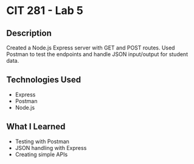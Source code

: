 # CIT 281 - Lab 5

## Description
Created a Node.js Express server with GET and POST routes. Used Postman to test the endpoints and handle JSON input/output for student data.

## Technologies Used
- Express
- Postman
- Node.js

## What I Learned
- Testing with Postman
- JSON handling with Express
- Creating simple APIs
